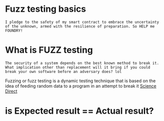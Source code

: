 # Fuzz testing basics

```I pledge to the safety of my smart contract to embrace the uncertainty of the unknown, armed with the resilience of preparation. So HELP me FOUNDRY!```

# What is FUZZ testing
```The security of a system depends on the best known method to break it. What implication other than replacement will it bring if you could break your own software before an adversary does? lol```

Fuzzing or fuzz testing is a dynamic testing technique that is based on the idea of feeding random data to a program in an attempt to break it [Science Direct](https://www.sciencedirect.com/topics/computer-science/fuzzing) 

# is Expected result == Actual result?